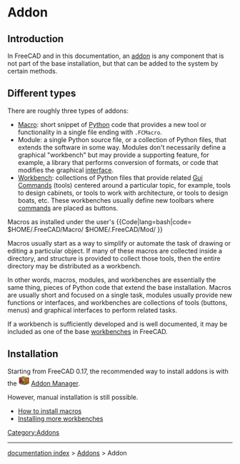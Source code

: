 # Addon
## Introduction

In FreeCAD and in this documentation, an [addon](addon.md) is any component that is not part of the base installation, but that can be added to the system by certain methods.

## Different types 

There are roughly three types of addons:

-   [Macro](Macros.md): short snippet of [Python](Python.md) code that provides a new tool or functionality in a single file ending with `.FCMacro`.
-   Module: a single Python source file, or a collection of Python files, that extends the software in some way. Modules don\'t necessarily define a graphical \"workbench\" but may provide a supporting feature, for example, a library that performs conversion of formats, or code that modifies the graphical [interface](interface.md).
-   [Workbench](External_workbenches.md): collections of Python files that provide related [Gui Commands](Gui_Command.md) (tools) centered around a particular topic, for example, tools to design cabinets, or tools to work with architecture, or tools to design boats, etc. These workbenches usually define new toolbars where [commands](Gui_Command.md) are placed as buttons.

Macros as installed under the user\'s  {{Code|lang=bash|code=
$HOME/.FreeCAD/Macro/
$HOME/.FreeCAD/Mod/
}}

Macros usually start as a way to simplify or automate the task of drawing or editing a particular object. If many of these macros are collected inside a directory, and structure is provided to collect those tools, then the entire directory may be distributed as a workbench.

In other words, macros, modules, and workbenches are essentially the same thing, pieces of Python code that extend the base installation. Macros are usually short and focused on a single task, modules usually provide new functions or interfaces, and workbenches are collections of tools (buttons, menus) and graphical interfaces to perform related tasks.

If a workbench is sufficiently developed and is well documented, it may be included as one of the base [workbenches](workbenches.md) in FreeCAD.

## Installation

Starting from FreeCAD 0.17, the recommended way to install addons is with the <img alt="" src=images/Std_AddonMgr.svg  style="width:24px;"> [Addon Manager](Std_AddonMgr.md).

However, manual installation is still possible.

-   [How to install macros](How_to_install_macros.md)
-   [Installing more workbenches](Installing_more_workbenches.md)

 

[Category:Addons](Category:Addons.md)

---
[documentation index](../README.md) > [Addons](Category:Addons.md) > Addon
